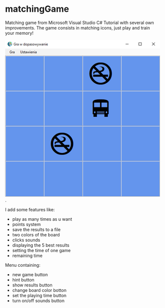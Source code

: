 # matchingGame
Matching game from Microsoft Visual Studio C# Tutorial with several own improvements.
The game consists in matching icons, just play and train your memory!

![Screenshot](/docs/game-prt-scn.png).

I add some features like:
- play as many times as u want
- points system
- save the results to a file
- two colors of the board
- clicks sounds
- displaying the 5 best results
- setting the time of one game
- remaining time

Menu containing:
- new game button
- hint button
- show results button
- change board color botton
- set the playing time button 
- turn on/off sounds button

